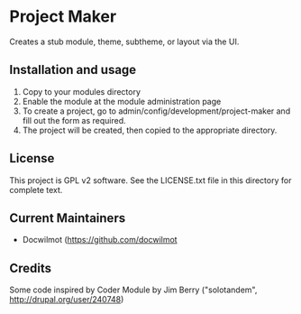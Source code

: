 Project Maker
=============

Creates a stub module, theme, subtheme, or layout via the UI.

Installation and usage
------------

1. Copy to your modules directory
2. Enable the module at the module administration page
3. To create a project, go to admin/config/development/project-maker and
fill out the form as required.
4. The project will be created, then copied to the appropriate directory.

License
-------

This project is GPL v2 software. See the LICENSE.txt file in this directory for
complete text.

Current Maintainers
-------------------

- Docwilmot (https://github.com/docwilmot

Credits
-------

Some code inspired by Coder Module by 
Jim Berry ("solotandem", http://drupal.org/user/240748)

